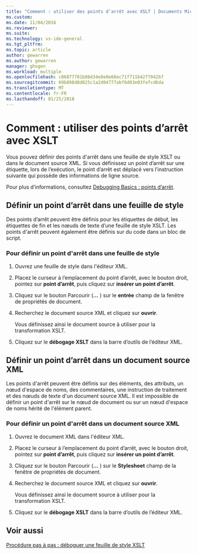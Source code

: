 ```yaml
---
title: "Comment : utiliser des points d’arrêt avec XSLT | Documents Microsoft"
ms.custom: 
ms.date: 11/04/2016
ms.reviewer: 
ms.suite: 
ms.technology: vs-ide-general
ms.tgt_pltfrm: 
ms.topic: article
author: gewarren
ms.author: gewarren
manager: ghogen
ms.workload: multiple
ms.openlocfilehash: c86877781b86d34e8e8e68ec71f711b42f7042b7
ms.sourcegitcommit: 69b898d8d825c1a2d04777abf6d03e03fefcd6da
ms.translationtype: MT
ms.contentlocale: fr-FR
ms.lasthandoff: 01/25/2018
---
```

# <a name="how-to-use-breakpoints-with-xslt"></a>Comment : utiliser des points d’arrêt avec XSLT

Vous pouvez définir des points d'arrêt dans une feuille de style XSLT ou dans le document source XML. Si vous définissez un point d’arrêt sur une étiquette, lors de l’exécution, le point d’arrêt est déplacé vers l’instruction suivante qui possède des informations de ligne source.

Pour plus d’informations, consultez [Debugging Basics : points d’arrêt](../debugger/using-breakpoints.md).

## <a name="set-a-breakpoint-in-a-style-sheet"></a>Définir un point d’arrêt dans une feuille de style

Des points d’arrêt peuvent être définis pour les étiquettes de début, les étiquettes de fin et les nœuds de texte d’une feuille de style XSLT. Les points d'arrêt peuvent également être définis sur du code dans un bloc de script.  
  
### <a name="to-set-a-breakpoint-in-a-style-sheet"></a>Pour définir un point d'arrêt dans une feuille de style
  
1.  Ouvrez une feuille de style dans l'éditeur XML.  
  
2.  Placez le curseur à l’emplacement du point d’arrêt, avec le bouton droit, pointez sur **point d’arrêt**, puis cliquez sur **insérer un point d’arrêt**.  
  
3.  Cliquez sur le bouton Parcourir (**...** ) sur le **entrée** champ de la fenêtre de propriétés de document.  
  
4.  Recherchez le document source XML et cliquez sur **ouvrir**.  
  
     Vous définissez ainsi le document source à utiliser pour la transformation XSLT.  
  
5.  Cliquez sur le **débogage XSLT** dans la barre d’outils de l’éditeur XML.  

## <a name="set-a-breakpoint-in-an-xml-source-document"></a>Définir un point d’arrêt dans un document source XML

Les points d'arrêt peuvent être définis sur des éléments, des attributs, un nœud d'espace de noms, des commentaires, une instruction de traitement et des nœuds de texte d'un document source XML. Il est impossible de définir un point d'arrêt sur le nœud de document ou sur un nœud d'espace de noms hérité de l'élément parent.  

### <a name="to-set-a-breakpoint-in-an-xml-source-document"></a>Pour définir un point d'arrêt dans un document source XML

1.  Ouvrez le document XML dans l'éditeur XML.  
  
2.  Placez le curseur à l’emplacement du point d’arrêt, avec le bouton droit, pointez sur **point d’arrêt**, puis cliquez sur **insérer un point d’arrêt**.  
  
3.  Cliquez sur le bouton Parcourir (**...** ) sur le **Stylesheet** champ de la fenêtre de propriétés de document.  
  
4.  Recherchez le document source XML et cliquez sur **ouvrir**.  
  
     Vous définissez ainsi le document source à utiliser pour la transformation XSLT.  
  
5.  Cliquez sur le **débogage XSLT** dans la barre d’outils de l’éditeur XML.  
 
## <a name="see-also"></a>Voir aussi

[Procédure pas à pas : déboguer une feuille de style XSLT](../xml-tools/walkthrough-debug-an-xslt-style-sheet.md)